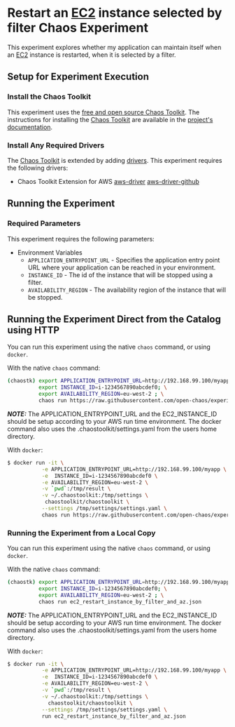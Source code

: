 # Restart an [EC2][ElasticComputeCloud] instance selected by filter Chaos Experiment

This experiment explores whether my application can maintain itself when an [EC2][ElasticComputeCloud] instance is restarted, when it is selected by a filter.

[ElasticComputeCloud]: https://aws.amazon.com/ec2/

## Setup for Experiment Execution

### Install the Chaos Toolkit

This experiment uses the [free and open source Chaos Toolkit][chaostoolkit]. The instructions for installing the [Chaos Toolkit][chaostoolkit] are available in the [project's documentation][docs].

[chaostoolkit]: https://chaostoolkit.org/
[docs]: https://docs.chaostoolkit.org

### Install Any Required Drivers

The [Chaos Toolkit][chaostoolkit] is extended by adding [drivers]. This experiment requires the following drivers:

* Chaos Toolkit Extension for AWS [aws-driver] [aws-driver-github]

[drivers]: https://docs.chaostoolkit.org/drivers/overview/
[aws-driver]: https://docs.chaostoolkit.org/drivers/aws/
[aws-driver-github]: https://github.com/chaostoolkit-incubator/chaostoolkit-aws

## Running the Experiment

### Required Parameters

This experiment requires the following parameters:

* Environment Variables
  * `APPLICATION_ENTRYPOINT_URL` - Specifies the application entry point URL where your application can be reached in your environment.
  * `INSTANCE_ID` - The id of the instance that will be stopped using a filter.
  * `AVAILABILITY_REGION` - The availability region of the instance that will be stopped.

## Running the Experiment Direct from the Catalog using HTTP

You can run this experiment using the native `chaos` command, or using
`docker`.

With the native `chaos` command:

```bash
(chaostk) export APPLICATION_ENTRYPOINT_URL=http://192.168.99.100/myapp; \
          export INSTANCE_ID=i-1234567890abcdef0; \
          export AVAILABILITY_REGION=eu-west-2 ; \
          chaos run https://raw.githubusercontent.com/open-chaos/experiment-catalog/master/aws/ec2_restart_instance_by_filter_and_az/ec2_restart_instance_by_filter_and_az.json
```

***NOTE:*** The APPLICATION_ENTRYPOINT_URL and the EC2_INSTANCE_ID should be setup according to your AWS run time environment. The docker command also uses the .chaostoolkit/settings.yaml from the users home directory.

With `docker`:

```bash
$ docker run -it \
           -e APPLICATION_ENTRYPOINT_URL=http://192.168.99.100/myapp \
           -e  INSTANCE_ID=i-1234567890abcdef0 \
           -e AVAILABILITY_REGION=eu-west-2 \
           -v `pwd`:/tmp/result \
           -v ~/.chaostoolkit:/tmp/settings \
            chaostoolkit/chaostoolkit \
           --settings /tmp/settings/settings.yaml \
           chaos run https://raw.githubusercontent.com/open-chaos/experiment-catalog/master/aws/ec2_restart_instance_by_filter_and_az/ec2_restart_instance_by_filter_and_az.json
```

### Running the Experiment from a Local Copy

You can run this experiment using the native `chaos` command, or using
`docker`.

With the native `chaos` command:

```bash
(chaostk) export APPLICATION_ENTRYPOINT_URL=http://192.168.99.100/myapp; \
          export INSTANCE_ID=i-1234567890abcdef0; \
          export AVAILABILITY_REGION=eu-west-2 ; \
          chaos run ec2_restart_instance_by_filter_and_az.json
```

***NOTE:*** The APPLICATION_ENTRYPOINT_URL and the EC2_INSTANCE_ID should be setup according to your AWS run time environment. The docker command also uses the .chaostoolkit/settings.yaml from the users home directory.


With `docker`:

```bash
$ docker run -it \
           -e APPLICATION_ENTRYPOINT_URL=http://192.168.99.100/myapp \
           -e  INSTANCE_ID=i-1234567890abcdef0 \
           -e AVAILABILITY_REGION=eu-west-2 \
           -v `pwd`:/tmp/result \
           -v ~/.chaostoolkit:/tmp/settings \
             chaostoolkit/chaostoolkit \
           --settings /tmp/settings/settings.yaml \
           run ec2_restart_instance_by_filter_and_az.json
```
